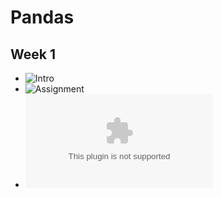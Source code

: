 # Pandas

## Week 1
* ![Intro](1_Intro.ipynb)
* ![Assignment](1_Assignment.ipynb)
* ![DataFile](worldcities.csv)
